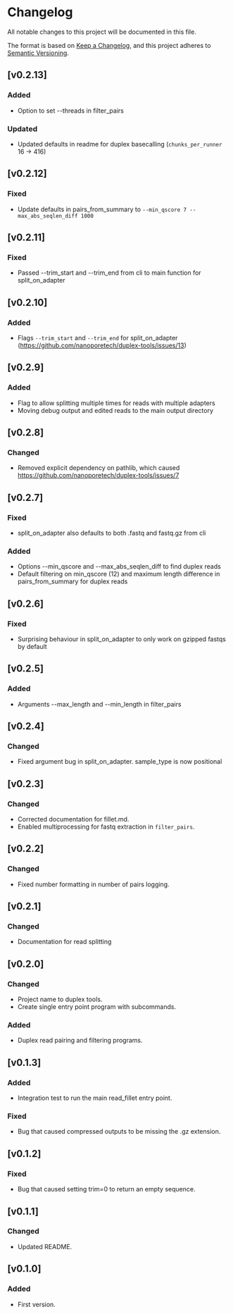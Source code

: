 # Changelog
All notable changes to this project will be documented in this file.

The format is based on [Keep a Changelog](https://keepachangelog.com/en/1.0.0/),
and this project adheres to [Semantic Versioning](https://semver.org/spec/v2.0.0.html).

## [v0.2.13]
### Added
- Option to set --threads in filter_pairs
### Updated
- Updated defaults in readme for duplex basecalling (`chunks_per_runner` 16 -> 416)

## [v0.2.12]
### Fixed
- Update defaults in pairs_from_summary to `--min_qscore 7 --max_abs_seqlen_diff 1000`

## [v0.2.11]
### Fixed
- Passed --trim_start and --trim_end from cli to main function for split_on_adapter

## [v0.2.10]
### Added
- Flags `--trim_start` and `--trim_end` for split_on_adapter (https://github.com/nanoporetech/duplex-tools/issues/13)

## [v0.2.9]
### Added
- Flag to allow splitting multiple times for reads with multiple adapters
- Moving debug output and edited reads to the main output directory

## [v0.2.8]
### Changed
- Removed explicit dependency on pathlib, which caused https://github.com/nanoporetech/duplex-tools/issues/7

## [v0.2.7]
### Fixed
- split_on_adapter also defaults to both .fastq and fastq.gz from cli
### Added
- Options --min_qscore and --max_abs_seqlen_diff to find duplex reads
- Default filtering on min_qscore (12) and maximum length difference in pairs_from_summary for duplex reads

## [v0.2.6]
### Fixed
- Surprising behaviour in split_on_adapter to only work on gzipped fastqs by default

## [v0.2.5]
### Added
- Arguments --max_length and --min_length in filter_pairs

## [v0.2.4]
### Changed
- Fixed argument bug in split_on_adapter. sample_type is now positional

## [v0.2.3]
### Changed
- Corrected documentation for fillet.md.
- Enabled multiprocessing for fastq extraction in `filter_pairs`.

## [v0.2.2]
### Changed
- Fixed number formatting in number of pairs logging.

## [v0.2.1]
### Changed
- Documentation for read splitting

## [v0.2.0]
### Changed
- Project name to duplex tools.
- Create single entry point program with subcommands.
### Added
- Duplex read pairing and filtering programs.

## [v0.1.3]
### Added
- Integration test to run the main read_fillet entry point.
### Fixed
- Bug that caused compressed outputs to be missing the .gz extension.

## [v0.1.2]
### Fixed
- Bug that caused setting trim=0 to return an empty sequence.

## [v0.1.1]
### Changed
- Updated README.

## [v0.1.0]
### Added
- First version.
